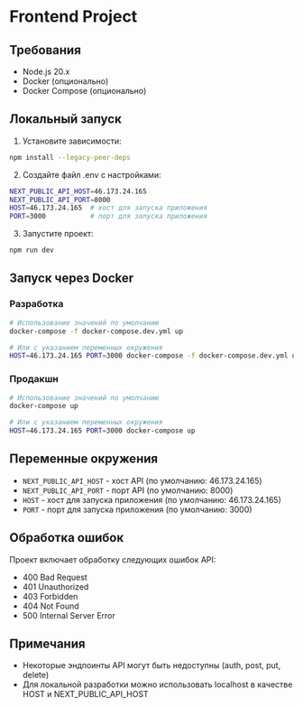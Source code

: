 # Frontend Project

## Требования

- Node.js 20.x
- Docker (опционально)
- Docker Compose (опционально)

## Локальный запуск

1. Установите зависимости:
```bash
npm install --legacy-peer-deps
```

2. Создайте файл .env с настройками:
```bash
NEXT_PUBLIC_API_HOST=46.173.24.165
NEXT_PUBLIC_API_PORT=8000
HOST=46.173.24.165  # хост для запуска приложения
PORT=3000           # порт для запуска приложения
```

3. Запустите проект:
```bash
npm run dev
```

## Запуск через Docker

### Разработка

```bash
# Использование значений по умолчанию
docker-compose -f docker-compose.dev.yml up

# Или с указанием переменных окружения
HOST=46.173.24.165 PORT=3000 docker-compose -f docker-compose.dev.yml up
```

### Продакшн

```bash
# Использование значений по умолчанию
docker-compose up

# Или с указанием переменных окружения
HOST=46.173.24.165 PORT=3000 docker-compose up
```

## Переменные окружения

- `NEXT_PUBLIC_API_HOST` - хост API (по умолчанию: 46.173.24.165)
- `NEXT_PUBLIC_API_PORT` - порт API (по умолчанию: 8000)
- `HOST` - хост для запуска приложения (по умолчанию: 46.173.24.165)
- `PORT` - порт для запуска приложения (по умолчанию: 3000)

## Обработка ошибок

Проект включает обработку следующих ошибок API:
- 400 Bad Request
- 401 Unauthorized
- 403 Forbidden
- 404 Not Found
- 500 Internal Server Error

## Примечания

- Некоторые эндпоинты API могут быть недоступны (auth, post, put, delete)
- Для локальной разработки можно использовать localhost в качестве HOST и NEXT_PUBLIC_API_HOST 